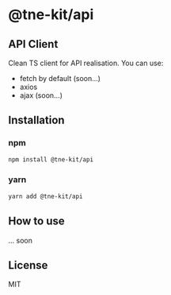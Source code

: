 # @tne-kit/api
## API Client
Clean TS client for API realisation.
You can use:
 - fetch by default (soon...)
 - axios
 - ajax (soon...)

## Installation

### npm
```sh
npm install @tne-kit/api
```
### yarn
```sh
yarn add @tne-kit/api
```
## How to use
... soon

## License

MIT

